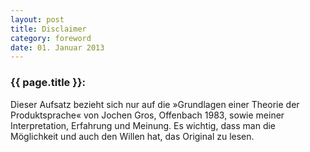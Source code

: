 ```yaml
---
layout: post
title: Disclaimer
category: foreword
date: 01. Januar 2013
---
```


### {{ page.title }}:
Dieser Aufsatz bezieht sich nur auf die »Grundlagen einer Theorie der Produktsprache« von Jochen Gros, Offenbach 1983, sowie meiner Interpretation, Erfahrung und Meinung. Es wichtig, dass man die Möglichkeit und auch den Willen hat, das Original zu lesen.
